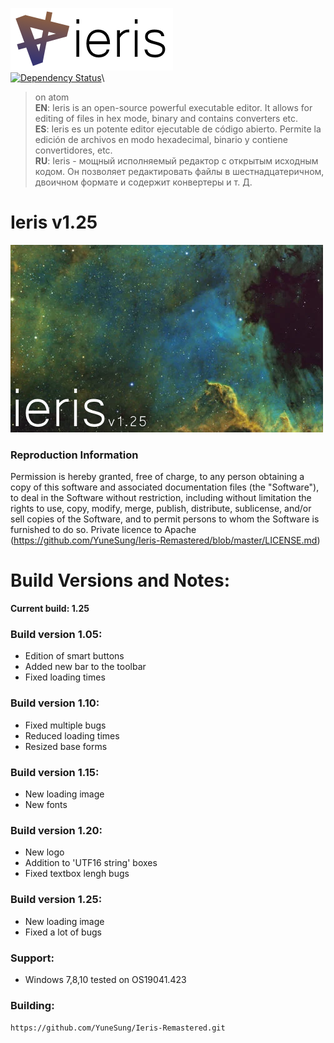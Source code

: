 ![Ieris](https://github.com/FR0E6HNIZCLL02SUMFWY/Ieris-Remastered/blob/master/icon/toptext.png?raw=true)\
[![Dependency Status](https://david-dm.org/atom/atom.svg)](https://david-dm.org/atom/atom)\
> on atom\
**EN**: Ieris is an open-source powerful executable editor. It allows for editing of files in hex mode, binary and contains converters etc.\
**ES**: Ieris es un potente editor ejecutable de código abierto. Permite la edición de archivos en modo hexadecimal, binario y contiene convertidores, etc.\
**RU**: Ieris - мощный исполняемый редактор с открытым исходным кодом. Он позволяет редактировать файлы в шестнадцатеричном, двоичном формате и содержит конвертеры и т. Д.

# Ieris v1.25
![Ieris](https://github.com/FR0E6HNIZCLL02SUMFWY/Ieris-Remastered/blob/master/icon/intro_rem.png?raw=true)

### Reproduction Information
Permission is hereby granted, free of charge, to any person obtaining a copy
of this software and associated documentation files (the "Software"), to deal
in the Software without restriction, including without limitation the rights
to use, copy, modify, merge, publish, distribute, sublicense, and/or sell
copies of the Software, and to permit persons to whom the Software is
furnished to do so. Private licence to Apache (https://github.com/YuneSung/Ieris-Remastered/blob/master/LICENSE.md)

# Build Versions and Notes:
**Current build: 1.25**

### Build version 1.05:
  - Edition of smart buttons
  - Added new bar to the toolbar
  - Fixed loading times
  
### Build version 1.10:
  - Fixed multiple bugs
  - Reduced loading times
  - Resized base forms
  
### Build version 1.15:
  - New loading image
  - New fonts
  
### Build version 1.20:
  - New logo
  - Addition to 'UTF16 string' boxes
  - Fixed textbox lengh bugs
  
### Build version 1.25: 
  - New loading image
  - Fixed a lot of bugs

### Support:
- Windows 7,8,10 tested on OS19041.423

### Building:
`https://github.com/YuneSung/Ieris-Remastered.git`

